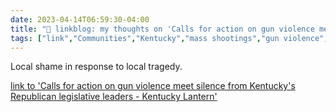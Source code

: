 ---date: 2023-04-14T06:59:30-04:00title: "🔗 linkblog: my thoughts on 'Calls for action on gun violence meet silence from Kentucky's Republican legislative leaders - Kentucky Lantern'"tags: ["link","Communities","Kentucky","mass shootings","gun violence","gun control"]---Local shame in response to local tragedy.   [link to 'Calls for action on gun violence meet silence from Kentucky's Republican legislative leaders - Kentucky Lantern'](https://kentuckylantern.com/2023/04/14/calls-for-action-on-gun-violence-meet-silence-from-kentuckys-republican-legislative-leaders/)